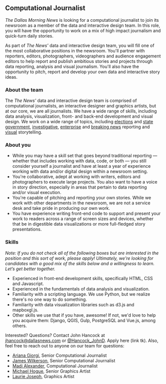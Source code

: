 ## Computational Journalist

*The Dallas Morning News* is looking for a computational journalist to join its newsroom as a member of the data and interactive design team. In this role, you will have the opportunity to work on a mix of high impact journalism and quick-turn daily stories.

As part of *The News'* data and interactive design team, you will fill one of the most collaborative positions in the newsroom. You'll partner with reporters, editors, photographers, videographers and audience engagement editors to help report and publish ambitious stories and projects through data reporting, analysis and visual journalism. You'll also have the opportunity to pitch, report and develop your own data and interactive story ideas.

### About the team
The *The News'* data and interactive design team is comprised of computational journalists, an interactive designer and graphics artists, but at our core, we are all journalists. We have a wide range of skills, including data analysis,  visualization, front- and back-end development and visual design. We work on a wide range of topics, including [elections](https://www.dallasnews.com/interactives/2018/shifting-tide-of-texas-politics) and [state government](https://www.dallasnews.com/interactives/2018/redistricting-redux), [investigative](https://www.dallasnews.com/interactives/2018/pain-and-profit/index.html), [enterprise](https://www.dallasnews.com/interactives/2019/north-texas-senior-living-serial-killer-billy-chemirmir/) and [breaking news](https://www.dallasnews.com/business/airlines/2019/03/12/several-boeing-737-max-8-pilots-in-u-s-complained-about-suspected-safety-flaw/) reporting and [visual](https://www.dallasnews.com/interactives/2019/the-time-we-have-here-photos-of-thomas-jefferson-hs-immigrant-soccer-players)  storytelling.
  
### About you

- While you may have a skill set that goes beyond traditional reporting — whether that includes working with data, code, or both — you still consider yourself a journalist and have at least a year of experience working with data and/or digital design within a newsroom setting.
- You're collaborative, adept at working with writers, editors and photographers to execute large projects. You also want to have a voice in story direction, especially in areas that pertain to data reporting and/or visual execution.
- You're capable of pitching and reporting your own stories. While we work with other departments in the newsroom, we are not a service desk and take pride in producing our own work.
- You have experience writing front-end code to support and present your work to readers across a range of screen sizes and devices, whether that be in digestible data visualizations or more full-fledged story presentations.

### Skills

*Note: If you do not check all of the following boxes but are interested in the position and this sort of work, please apply! Ultimately, we're looking for candidates with a good mix of the skills below and a willingness to learn. Let’s get better together.*

- Experienced in front-end development skills, specifically HTML, CSS and Javascript.
- Experienced in the fundamentals of data analysis and visualization.
- Familiarity with a scripting language. We use Python, but we realize there's no one way to do something.
- Familiarity with data visualization libraries such as d3.js and mapboxgl.js.
- Other skills we use that if you have, awesome! If not, we'd love to help you acquire them: Django, QGIS, Gulp, PostgreSQL and Vue.js, among others.

Interested? Questions? Contact John Hancock at [jhancock@dallasnews.com](mailto:jhancock@dallasnews.com) or [@Hancock_JohnD](https://twitter.com/hancock_johnd). Apply here (link tk). Also, feel free to reach out to anyone on our team for questions: 

- [Ariana Giorgi](mailto:agiorgi@dallasnews.com), Senior Computational Journalist
- [James Wilkerson](mailto:james.wilkerson@dallasnews.com), Senior Computational Journalist
- [Madi Alexander](mailto:madi.alexander@dallasnews.com), Computational Journalist
- [Michael Hogue](mailto:mhogue@dallasnews.com), Senior Graphics Artist
- [Laurie Joseph](mailto:ljoseph@dallasnews.com), Graphics Artist
